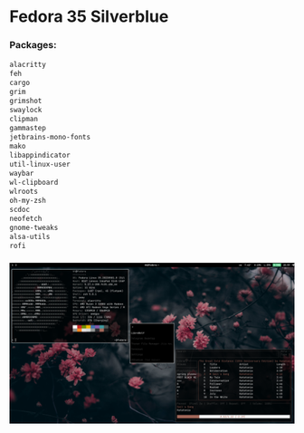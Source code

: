 # Fedora 35 Silverblue
### Packages:
```
alacritty
feh
cargo
grim
grimshot
swaylock
clipman
gammastep
jetbrains-mono-fonts
mako
libappindicator
util-linux-user
waybar
wl-clipboard
wlroots
oh-my-zsh
scdoc
neofetch
gnome-tweaks
alsa-utils
rofi
```

###

![](pics/desk.png)